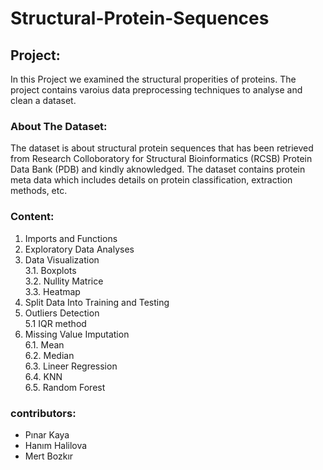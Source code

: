 # Structural-Protein-Sequences  
## **Project:**     
In this Project we examined the structural properities of proteins.
The project contains varoius data preprocessing techniques to analyse and
clean a dataset.  
### **About The Dataset:**      
The dataset is about structural protein sequences that has been retrieved from
Research Colloboratory for Structural Bioinformatics (RCSB) Protein Data Bank
(PDB) and kindly aknowledged.
The dataset contains protein meta data which includes details on protein
classification, extraction methods, etc.  
### **Content:**  
1. Imports and Functions
2. Exploratory Data Analyses
3. Data Visualization  
3.1. Boxplots  
3.2. Nullity Matrice  
3.3. Heatmap  
4. Split Data Into Training and Testing
5. Outliers Detection  
5.1 IQR method  
6. Missing Value Imputation  
6.1. Mean  
6.2. Median  
6.3. Lineer Regression  
6.4. KNN  
6.5. Random Forest  
### **contributors:** 
 * Pınar Kaya
 * Hanım Halilova
 * Mert Bozkır
